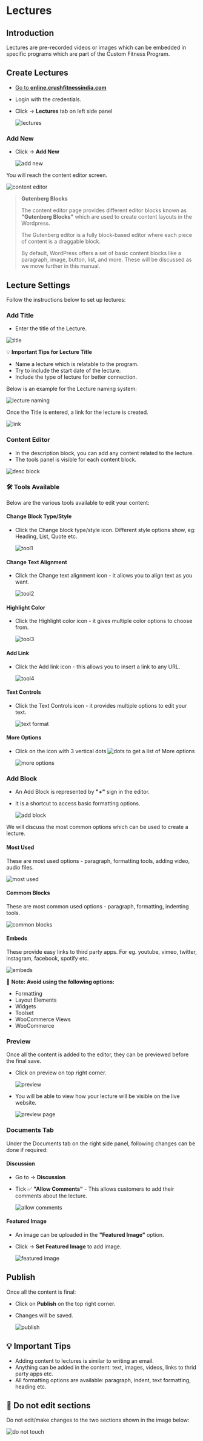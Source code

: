 # **Lectures**

## **Introduction**

Lectures are pre-recorded videos or images which can be embedded in specific programs which are part of the Custom Fitness Program.

## **Create Lectures**

*   <a href="https://online.crushfitnessindia.com/wp-admin" target="_blank">Go to **online.crushfitnessindia.com**</a>
*   Login with the credentials.
*   Click -> **Lectures** tab on left side panel

    ![lectures](../images/Lectures/lectures.jpg)

### **Add New**

*   Click -> **Add New**

    ![add new](../images/Lectures/addnew.jpg)

You will reach the content editor screen.

![content editor](../images/Lectures/contenteditor.jpg)

>   **Gutenberg Blocks**
>
> The content editor page provides different editor blocks known as **"Gutenberg Blocks"** which are used to create content layouts in the Wordpress.
>   
>   The Gutenberg editor is a fully block-based editor where each piece of content is a draggable block.
>   
>   By default, WordPress offers a set of basic content blocks like a paragraph, image, button, list, and more. These will be discussed as we move further in this manual.
> 

##  **Lecture Settings**

Follow the instructions below to set up lectures:

### **Add Title**

*   Enter the title of the Lecture.

![title](../images/Lectures/title.jpg)

:bulb: **Important Tips for Lecture Title**

-   Name a lecture which is relatable to the program.
-   Try to include the start date of the lecture.
-   Include the type of lecture for better connection.

Below is an example for the Lecture naming system:

![lecture naming](../images\Lectures\lecturenaming.jpg)


Once the Title is entered, a link for the lecture is created.

![link](../images/Lectures/link.jpg)

### **Content Editor**

*   In the description block, you can add any content related to the lecture.
*   The tools panel is visible for each content block.

![desc block](../images/Lectures/descblock.jpg)

### :hammer_and_wrench: **Tools Available**

Below are the various tools available to edit your content:

####    **Change Block Type/Style**

*   Click the Change block type/style icon. Different style options show, eg: Heading, List, Quote etc.

    ![tool1](../images/Lectures/tool1.jpg)

####    **Change Text Alignment**

*   Click the Change text alignment icon - it allows you to align text as you want.

    ![tool2](../images/Lectures/tool2.jpg)

####    **Highlight Color**

*   Click the Highlight color icon - it gives multiple color options to choose from.

    ![tool3](../images/Lectures/tool3.jpg)

####    **Add Link**

*   Click the Add link icon - this allows you to insert a link to any URL.

    ![tool4](../images/Lectures/tool4.jpg)

####    **Text Controls**

*   Click the Text Controls icon - it provides multiple options to edit your text.

    ![text format](../images/Lectures/textformat.jpg)

####    **More Options**

*   Click on the icon with 3 vertical dots ![dots](../images\Lectures\dots.jpg) to get a list of More options

    ![more options](../images/Lectures/moreoptions.jpg)

### **Add Block**

- An Add Block is represented by **"+"** sign in the editor.
- It is a shortcut to access basic formatting options.

    ![add block](../images/Lectures/addblock.jpg)

We will discuss the most common options which can be used to create a lecture.

####    **Most Used**

These are most used options - paragraph, formatting tools, adding video, audio files.

![most used](../images/Lectures/mostused.jpg)

####    **Commom Blocks** 

These are most common used options -  paragraph, formatting, indenting tools.

![common blocks](../images/Lectures/commonblocks.jpg)

####    **Embeds** 

These provide easy links to third party apps. For eg. youtube, vimeo, twitter, instagram, facebook, spotify etc.

![embeds](../images/Lectures/embeds.jpg)

:memo: **Note: Avoid using the following options:**

-   Formatting
-   Layout Elements
-   Widgets
-   Toolset
-   WooCommerce Views
-   WooCommerce


### **Preview**

Once all the content is added to the editor, they can be previewed before the final save.

*   Click on preview on top right corner.

    ![preview](../images/Lectures/preview.jpg)

*   You will be able to view how your lecture will be visible on the live website.

    ![preview page](../images/Lectures/previewpage.jpg)


### **Documents Tab**

Under the Documents tab on the right side panel, following changes can be done if required:

####    **Discussion**

*   Go to -> **Discussion**
*   Tick :white_check_mark: **"Allow Comments"** - This allows customers to add their comments about the lecture.

    ![allow comments](../images/Lectures/allowcomments.jpg)

####    **Featured Image**

*   An image can be uploaded in the **"Featured Image"** option.
-   Click -> **Set Featured Image** to add image.

    ![featured image](../images/Lectures/featuredimage.jpg)

## **Publish**

Once all the content is final:

-   Click on **Publish** on the top right corner.
-   Changes will be saved.

    ![publish](../images/Lectures/publish.jpg)


## :bulb: **Important Tips**

-   Adding content to lectures is similar to writing an email.
-   Anything can be added in the content: text, images, videos, links to thrid party apps etc.
-   All formatting options are available: paragraph, indent, text formatting, heading etc.

##  :no_entry_sign: **Do not edit sections**

Do not edit/make changes to the two sections shown in the image below:

![do not touch](../images/Lectures/donottouch.jpg)


